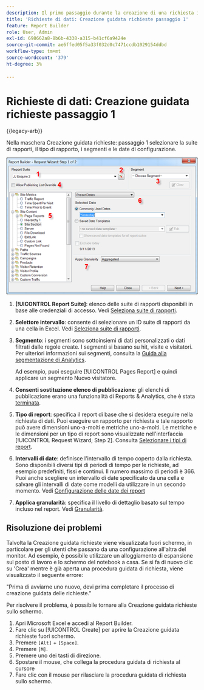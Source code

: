 ```yaml
---
description: Il primo passaggio durante la creazione di una richiesta in Report Builder.
title: 'Richieste di dati: Creazione guidata richieste passaggio 1'
feature: Report Builder
role: User, Admin
exl-id: 698662a8-8b6b-4338-a315-b41cf6a9424e
source-git-commit: ae6ffed05f5a33f032d0c7471ccdb1029154ddbd
workflow-type: tm+mt
source-wordcount: '379'
ht-degree: 3%

---
```


# Richieste di dati: Creazione guidata richieste passaggio 1

{{legacy-arb}}

Nella maschera Creazione guidata richieste: passaggio 1 selezionare la suite di rapporti, il tipo di rapporto, i segmenti e le date di configurazione.

![Schermata che mostra la Richiesta guidata: Modulo passaggio 1.](assets/rw1_overview.png)

1. **[!UICONTROL Report Suite]**: elenco delle suite di rapporti disponibili in base alle credenziali di accesso. Vedi [Seleziona suite di rapporti](/help/analyze/legacy-report-builder/data-requests/selecting-report-suites/t-select-report-suites.md).

1. **Selettore intervallo**: consente di selezionare un ID suite di rapporti da una cella in Excel. Vedi [Seleziona suite di rapporti](/help/analyze/legacy-report-builder/data-requests/selecting-report-suites/t-select-report-suites.md).

1. **Segmento**: i segmenti sono sottoinsiemi di dati personalizzati o dati filtrati dalle regole create. I segmenti si basano su hit, visite e visitatori. Per ulteriori informazioni sui segmenti, consulta la [Guida alla segmentazione di Analytics](https://experienceleague.adobe.com/docs/analytics/components/segmentation/seg-home.html?lang=it).

   Ad esempio, puoi eseguire [!UICONTROL Pages Report] e quindi applicare un segmento Nuovo visitatore.

1. **Consenti sostituzione elenco di pubblicazione**: gli elenchi di pubblicazione erano una funzionalità di Reports &amp; Analytics, che è stata [terminata](https://new.express.adobe.com/webpage/WFCyq7w8kijmB?).

1. **Tipo di report**: specifica il report di base che si desidera eseguire nella richiesta di dati. Puoi eseguire un rapporto per richiesta e tale rapporto può avere dimensioni uno-a-molti e metriche uno-a-molti. Le metriche e le dimensioni per un tipo di report sono visualizzate nell&#39;interfaccia [!UICONTROL Request Wizard; Step 2]. Consulta [Selezionare i tipi di report](/help/analyze/legacy-report-builder/data-requests/c-report-types/select-report-types.md).

1. **Intervalli di date**: definisce l&#39;intervallo di tempo coperto dalla richiesta. Sono disponibili diversi tipi di periodi di tempo per le richieste, ad esempio predefiniti, fissi e continui. Il numero massimo di periodi è 366. Puoi anche scegliere un intervallo di date specificato da una cella e salvare gli intervalli di date come modelli da utilizzare in un secondo momento.  Vedi [Configurazione delle date dei report](/help/analyze/legacy-report-builder/data-requests/configuring-report-dates/custom-calendar.md)

1. **Applica granularità**: specifica il livello di dettaglio basato sul tempo incluso nel report. Vedi [Granularità](/help/analyze/legacy-report-builder/data-requests/configuring-report-dates/granularity.md).

## Risoluzione dei problemi

Talvolta la Creazione guidata richieste viene visualizzata fuori schermo, in particolare per gli utenti che passano da una configurazione all&#39;altra del monitor. Ad esempio, è possibile utilizzare un alloggiamento di espansione sul posto di lavoro e lo schermo del notebook a casa. Se si fa di nuovo clic su &#39;Crea&#39; mentre è già aperta una procedura guidata di richiesta, viene visualizzato il seguente errore:

&quot;Prima di avviarne uno nuovo, devi prima completare il processo di creazione guidata delle richieste.&quot;

Per risolvere il problema, è possibile tornare alla Creazione guidata richieste sullo schermo.

1. Apri Microsoft Excel e accedi al Report Builder.
2. Fare clic su [!UICONTROL Create] per aprire la Creazione guidata richieste fuori schermo.
3. Premere `[Alt]` + `[Space]`.
4. Premere `[M]`.
5. Premere uno dei tasti di direzione.
6. Spostare il mouse, che collega la procedura guidata di richiesta al cursore
7. Fare clic con il mouse per rilasciare la procedura guidata di richiesta sullo schermo.
